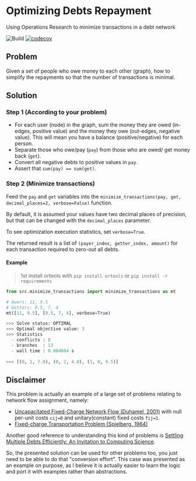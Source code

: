 # Optimizing Debts Repayment
Using Operations Research to minimize transactions in a debt network

![Build](https://github.com/msramalho/optimizing-debts-repayment/workflows/Python%20application/badge.svg)
[![codecov](https://codecov.io/gh/msramalho/optimizing-debts-repayment/branch/master/graph/badge.svg)](https://codecov.io/gh/msramalho/optimizing-debts-repayment)


## Problem
Given a set of people who owe money to each other (graph), how to simplify the repayments so that the number of transactions is minimal.


## Solution
### Step 1 (According to your problem)
* For each user (node) in the graph, sum the money they are owed (in-edges, positive value) and the money they owe (out-edges, negative value). This will mean you have a balance (positive/negative) for each person. 
* Separate those who owe/pay (`pay`) from those who are owed/ get money back (`get`). 
* Convert all negative debts to positive values in `pay`.
* Assert that `sum(pay) == sum(get)`.


### Step 2 (Minimize transactions)
Feed the `pay` and `get` variables into the `minimize_transactions(pay, get, decimal_places=2, verbose=False)` function. 

By default, it is assumed your values have two decimal places of precision, but that can be changed with the `decimal_places` parameter.

To see optimization execution statistics, set `verbose=True`.

The returned result is a list of `(payer_index, getter_index, amount)` for each transaction required to zero-out all debts.

#### Example
> 1st install ortools with `pip install ortools` or `pip install -r requirements`
```python
from src.minimize_transactions import minimize_transactions as mt

# Owers: 11, 9.5
# Getters: 9.5, 7, 4
mt([11, 9.5], [9.5, 7, 4], verbose=True)

>>> Solve status: OPTIMAL
>>> Optimal objective value: 3
>>> Statistics
  - conflicts : 0
  - branches  : 13
  - wall time : 0.004604 s
  
>>> [(0, 1, 7.0), (0, 2, 4.0), (1, 0, 9.5)]
```
## Disclaimer
This problem is actually an example of a large set of problems relating to network flow assignment, namely:
* [Uncapacitated Fixed-Charge Network Flow (Duhamel, 2001)](papers/duhamel2001.pdf) with null per-unit costs `cij=0` and unitary(constant) fixed costs `fij=1`. 
* [Fixed-charge Transportation Problem (Spielberg, 1964)](papers/spielberg1964.pdf)

Another good reference to understanding this kind of problems is [Settling Multiple Debts Efficiently: An Invitation to Computing Science](papers/settling-debts.pdf). 

So, the presented solution can be used for other problems too, you just need to be able to do that "conversion effort". This case was presented as an example on purpose, as I believe it is actually easier to learn the logic and port it with examples rather than abstractions.
